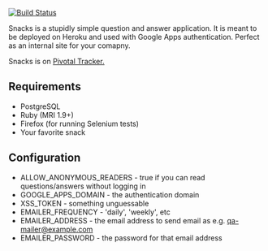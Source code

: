 [![Build Status](https://secure.travis-ci.org/bdon/snacks.png)](http://travis-ci.org/bdon/snacks)

Snacks is a stupidly simple question and answer application. 
It is meant to be deployed on Heroku and used with Google Apps authentication. Perfect as an internal site for your comapny.

Snacks is on [Pivotal Tracker.](https://www.pivotaltracker.com/projects/709989#)

Requirements
---
* PostgreSQL
* Ruby (MRI 1.9+)
* Firefox (for running Selenium tests)
* Your favorite snack

Configuration
---
* ALLOW_ANONYMOUS_READERS - true if you can read questions/answers without logging in
* GOOGLE_APPS_DOMAIN - the authentication domain
* XSS_TOKEN - something unguessable
* EMAILER_FREQUENCY - 'daily', 'weekly', etc
* EMAILER_ADDRESS - the email address to send email as e.g. qa-mailer@example.com
* EMAILER_PASSWORD - the password for that email address
